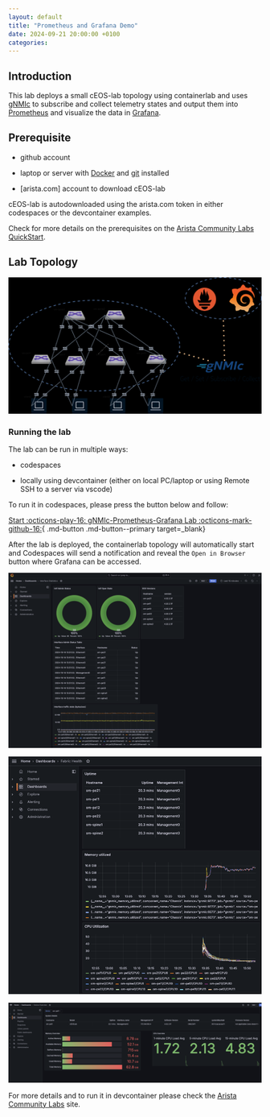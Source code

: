 ```yaml
---
layout: default
title: "Prometheus and Grafana Demo"
date: 2024-09-21 20:00:00 +0100
categories:
---
```


## Introduction

This lab deploys a small cEOS-lab topology using containerlab and
uses [gNMIc](https://gnmic.openconfig.net/) to subscribe and collect telemetry states and output
them into [Prometheus](https://prometheus.io/docs/prometheus/latest/getting_started/) and visualize
the data in [Grafana](https://grafana.com/).

## Prerequisite

- github account

- laptop or server with [Docker](https://www.docker.com/) and [git](https://git-scm.com/downloads) installed

- [arista.com] account to download cEOS-lab

cEOS-lab is autodownloaded using the arista.com token in either codespaces or the devcontainer examples.

Check for more details on the prerequisites on the [Arista Community Labs QuickStart](https://aclabs.arista.com/quickstart/).

## Lab Topology

![topology](../../../../_media/topology.drawio.png)

### Running the lab

The lab can be run in multiple ways:

- codespaces

- locally using devcontainer (either on local PC/laptop or using Remote SSH to a server via vscode)

To run it in codespaces, please press the button below and follow:

<!-- markdownlint-disable -->
[Start :octicons-play-16: gNMIc-Prometheus-Grafana Lab :octicons-mark-github-16:](https://codespaces.new/aristanetworks/aclabs/tree/main?quickstart=1&devcontainer_path=.devcontainer%2Fgnmic-prometheus-grafana%2Fdevcontainer.json){ .md-button .md-button--primary target=_blank}
<!-- markdownlint-enable -->

After the lab is deployed, the containerlab topology will automatically start and Codespaces
will send a notification and reveal the `Open in Browser` button where Grafana can be accessed.

![grafana1](../../../../_media/aclabs-telemetryA-grafana-ex1.png)

![grafana2](../../../../_media/aclabs-telemetryA-grafana-ex2.png)

![grafana3](../../../../_media/aclabs-telemetryA-grafana-ex3.png)

For more details and to run it in devcontainer please check the
[Arista Community Labs](https://aclabs.arista.com/telemetry) site.
